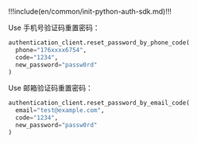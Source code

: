 !!!include(en/common/init-python-auth-sdk.md)!!!

Use 手机号验证码重置密码：

```python
authentication_client.reset_password_by_phone_code(
  phone="176xxxx6754",
  code="1234",
  new_password="passw0rd"
)
```

Use 邮箱验证码重置密码：

```python
authentication_client.reset_password_by_email_code(
  email="test@example.com",
  code="1234",
  new_password="passw0rd"
)
```
